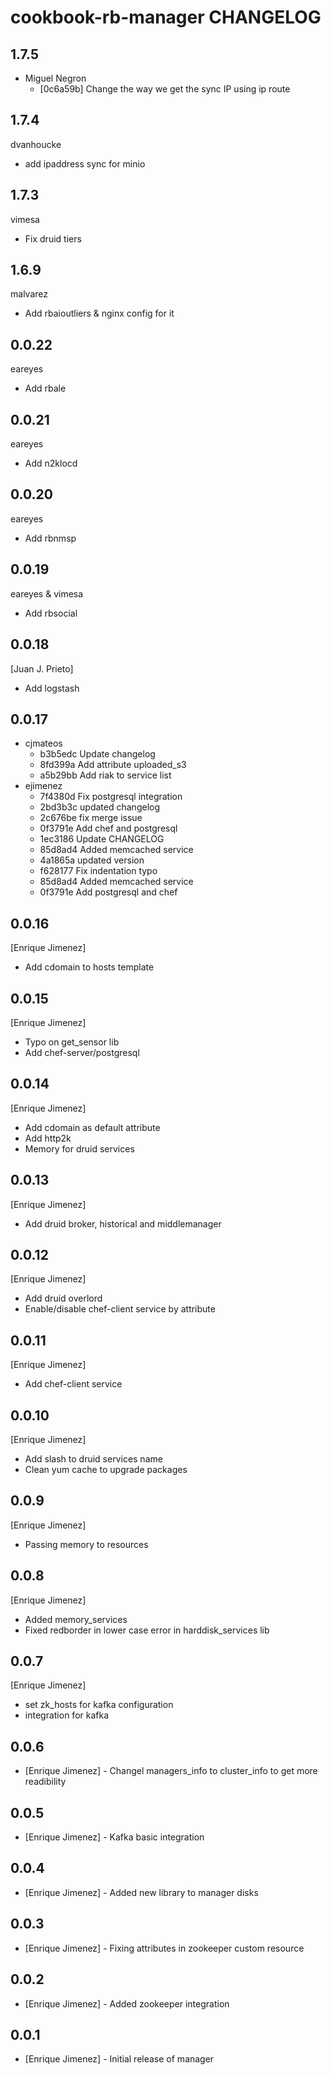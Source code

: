cookbook-rb-manager CHANGELOG
===============

## 1.7.5

  - Miguel Negron
    - [0c6a59b] Change the way we get the sync IP using ip route

## 1.7.4
dvanhoucke
- add ipaddress sync for minio

## 1.7.3
vimesa
- Fix druid tiers

## 1.6.9
malvarez
- Add rbaioutliers & nginx config for it

## 0.0.22
eareyes
- Add rbale

## 0.0.21
eareyes
- Add n2klocd


## 0.0.20
eareyes
- Add rbnmsp

## 0.0.19
eareyes & vimesa
- Add rbsocial

## 0.0.18
  [Juan J. Prieto]
- Add logstash

## 0.0.17
  - cjmateos
    - b3b5edc Update changelog
    - 8fd399a Add attribute uploaded_s3
    - a5b29bb Add riak to service list
  - ejimenez
    - 7f4380d Fix postgresql integration
    - 2bd3b3c updated changelog
    - 2c676be fix merge issue
    - 0f3791e Add chef and postgresql
    - 1ec3186 Update CHANGELOG
    - 85d8ad4 Added memcached service
    - 4a1865a updated version
    - f628177 Fix indentation typo
    - 85d8ad4 Added memcached service
    - 0f3791e Add postgresql and chef

## 0.0.16
 [Enrique Jimenez]
- Add cdomain to hosts template

## 0.0.15
 [Enrique Jimenez]
- Typo on get_sensor lib
- Add chef-server/postgresql

## 0.0.14
 [Enrique Jimenez]
- Add cdomain as default attribute
- Add http2k
- Memory for druid services

## 0.0.13
 [Enrique Jimenez]
- Add druid broker, historical and middlemanager

## 0.0.12
 [Enrique Jimenez]
- Add druid overlord
- Enable/disable chef-client service by attribute

## 0.0.11
 [Enrique Jimenez]
- Add chef-client service

## 0.0.10
 [Enrique Jimenez]
- Add slash to druid services name
- Clean yum cache to upgrade packages

## 0.0.9
 [Enrique Jimenez]
- Passing memory to resources

## 0.0.8
 [Enrique Jimenez]
- Added memory_services
- Fixed redborder in lower case error in harddisk_services lib

## 0.0.7
 [Enrique Jimenez]
- set zk_hosts for kafka configuration
- integration for kafka

## 0.0.6
- [Enrique Jimenez] - Changel managers_info to cluster_info to get more readibility

## 0.0.5
- [Enrique Jimenez] - Kafka basic integration

## 0.0.4
- [Enrique Jimenez] - Added new library to manager disks

## 0.0.3
- [Enrique Jimenez] - Fixing attributes in zookeeper custom resource

## 0.0.2
- [Enrique Jimenez] - Added zookeeper integration

## 0.0.1
- [Enrique Jimenez] - Initial release of manager
